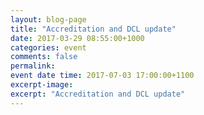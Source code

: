 ```yaml
---
layout: blog-page
title: "Accreditation and DCL update"
date: 2017-03-29 08:55:00+1000
categories: event
comments: false
permalink:
event date time: 2017-07-03 17:00:00+1100
excerpt-image:
excerpt: "Accreditation and DCL update"
---
```

